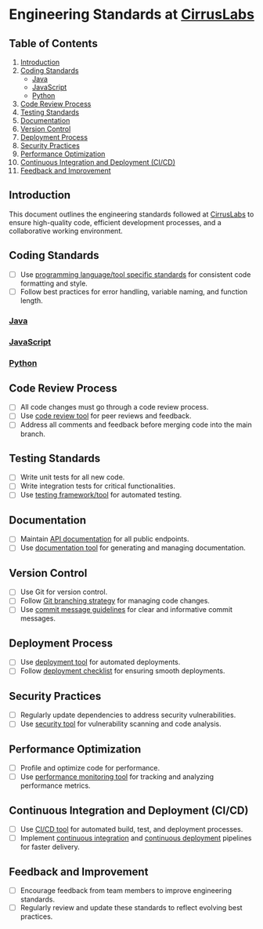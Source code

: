 # Engineering Standards at [CirrusLabs](https://www.cirruslabs.io/)

## Table of Contents
1. [Introduction](#introduction)
2. [Coding Standards](#coding-standards)
   - [Java](#java)
   - [JavaScript](#javascript)
   - [Python](#python)
3. [Code Review Process](#code-review-process)
4. [Testing Standards](#testing-standards)
5. [Documentation](#documentation)
6. [Version Control](#version-control)
7. [Deployment Process](#deployment-process)
8. [Security Practices](#security-practices)
9. [Performance Optimization](#performance-optimization)
10. [Continuous Integration and Deployment (CI/CD)](#continuous-integration-and-deployment-cicd)
11. [Feedback and Improvement](#feedback-and-improvement)

## Introduction
This document outlines the engineering standards followed at [CirrusLabs](https://www.cirruslabs.io/) to ensure high-quality code, efficient development processes, and a collaborative working environment.

## Coding Standards
- [ ] Use [programming language/tool specific standards](#) for consistent code formatting and style.
- [ ] Follow best practices for error handling, variable naming, and function length.

### [Java](/Technology/Java/README.md)

### [JavaScript](/Technology//Javascript/README.md)

### [Python](/Technology//Python/README.md)

## Code Review Process
- [ ] All code changes must go through a code review process.
- [ ] Use [code review tool](#) for peer reviews and feedback.
- [ ] Address all comments and feedback before merging code into the main branch.

## Testing Standards
- [ ] Write unit tests for all new code.
- [ ] Write integration tests for critical functionalities.
- [ ] Use [testing framework/tool](#) for automated testing.

## Documentation
- [ ] Maintain [API documentation](#) for all public endpoints.
- [ ] Use [documentation tool](#) for generating and managing documentation.

## Version Control
- [ ] Use Git for version control.
- [ ] Follow [Git branching strategy](#) for managing code changes.
- [ ] Use [commit message guidelines](#) for clear and informative commit messages.

## Deployment Process
- [ ] Use [deployment tool](#) for automated deployments.
- [ ] Follow [deployment checklist](#) for ensuring smooth deployments.

## Security Practices
- [ ] Regularly update dependencies to address security vulnerabilities.
- [ ] Use [security tool](#) for vulnerability scanning and code analysis.

## Performance Optimization
- [ ] Profile and optimize code for performance.
- [ ] Use [performance monitoring tool](#) for tracking and analyzing performance metrics.

## Continuous Integration and Deployment (CI/CD)
- [ ] Use [CI/CD tool](#) for automated build, test, and deployment processes.
- [ ] Implement [continuous integration](#) and [continuous deployment](#) pipelines for faster delivery.

## Feedback and Improvement
- [ ] Encourage feedback from team members to improve engineering standards.
- [ ] Regularly review and update these standards to reflect evolving best practices.
